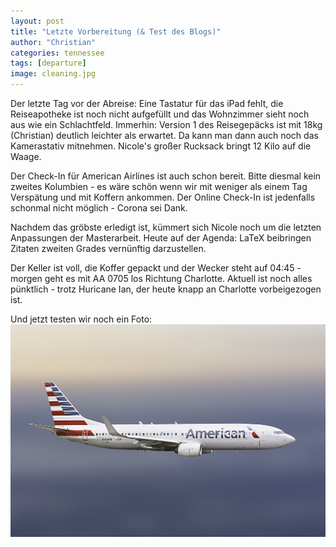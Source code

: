 ```yaml
---
layout: post
title: "Letzte Vorbereitung (& Test des Blogs)"
author: "Christian"
categories: tennessee
tags: [departure]
image: cleaning.jpg
---
```


Der letzte Tag vor der Abreise: Eine Tastatur für das iPad fehlt, die Reiseapotheke ist noch nicht aufgefüllt und das Wohnzimmer sieht noch aus wie ein Schlachtfeld. Immerhin: Version 1 des Reisegepäcks ist mit 18kg (Christian) deutlich leichter als erwartet. Da kann man dann auch noch das Kamerastativ mitnehmen. Nicole's großer Rucksack bringt 12 Kilo auf die Waage.

Der Check-In für American Airlines ist auch schon bereit. Bitte diesmal kein zweites Kolumbien - es wäre schön wenn wir mit weniger als einem Tag Verspätung und mit Koffern ankommen. Der Online Check-In ist jedenfalls schonmal nicht möglich - Corona sei Dank.

Nachdem das gröbste erledigt ist, kümmert sich Nicole noch um die letzten Anpassungen der Masterarbeit. Heute auf der Agenda: LaTeX beibringen Zitaten zweiten Grades vernünftig darzustellen.

Der Keller ist voll, die Koffer gepackt und der Wecker steht auf 04:45 - morgen geht es mit AA 0705 los Richtung Charlotte. Aktuell ist noch alles pünktlich - trotz Huricane Ian, der heute knapp an Charlotte vorbeigezogen ist.

Und jetzt testen wir noch ein Foto:
![Plane](/assets/img/aa-plane.jpg)
